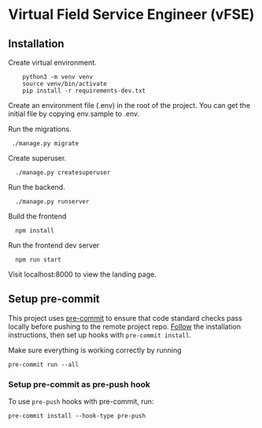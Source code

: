 # Virtual Field Service Engineer (vFSE)

## Installation

Create virtual environment.

    	python3 -m venv venv
    	source venv/bin/activate
    	pip install -r requirements-dev.txt

Create an environment file (.env) in the root of the project. You can get the initial file by copying env.sample to .env.

Run the migrations.

     ./manage.py migrate

Create superuser.

      ./manage.py createsuperuser

Run the backend.

      ./manage.py runserver

Build the frontend

      npm install

Run the frontend dev server

      npm run start

Visit localhost:8000 to view the landing page.

## Setup pre-commit

This project uses [pre-commit](https://pre-commit.com/) to ensure that code standard checks pass locally before pushing to the remote project repo. [Follow](https://pre-commit.com/#installation) the installation instructions, then set up hooks with `pre-commit install`.

Make sure everything is working correctly by running

    pre-commit run --all

### Setup pre-commit as pre-push hook

To use `pre-push` hooks with pre-commit, run:

    pre-commit install --hook-type pre-push
